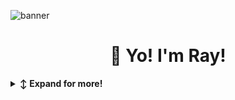 ![banner](./assets/cyberpunk-pixel-city-neon-banner.gif)
<h1 align="center">👋 Yo! I'm Ray!</h1>

<!-- Outer collapsible -->  
<details>
   <summary><b>↕️ Expand for more!</b></summary>
  
   <br>
   
<!-- About Section -->
<details>
  <summary><b>👤 About</b></summary>
  <p>
    <!-- <img align="right" width="250" src="https://github.com/Lissy93/Lissy93/raw/master/assets/alicia-sykes_profile-pic.png" alt="Alicia Sykes" /> -->
      
  <blockquote>

  I'm a passionate learner and tinkerer who's always looking to learn something new and have new adventures.

  With a sharp mind and ferocious determination for success, there are no problems to me — only opportunities for growth.

  I have a small virtual homelab, which I'm using to learn more about system administration.

  You can usually find me infront of a computer or behind a steering wheel — sometimes both when I'm sim-racing.

  </blockquote>
    
  ----
  
  </p>

## ❤️ Passions
- 🎓📓 Learning
- 🪛🛠️ Tinkering

## 💫 Interests
- 🖥️📱 Computers & Technology
- 🏎️🏁 Cars & Motorsports
- ⌨️🖱️ Video Games & Simulators

## ⏳ Currently...
### 🎓 Learning
- 🐧💉 Linux System Administration
- 🚗🔧 Automotive Mechanics
- 🎌🇯🇵 Japanese Language

### 🎯 Practicing
- ⚙️🤖 Automation
- 🏡☁️ Self-Hosting

### 🛠️ Building
- ⏲️📝 Automation Scripts
- 🐧🫙 Container Images

</details>

<!-- Tech Stack -->  
<details>
  <summary><b>💻 Tech Stack</b></summary>
    <p>

| **Category** | **Technologies** |
| - | - |
**Backend** | [![Python](https://img.shields.io/badge/Python-FFD343?style=for-the-badge&logo=python)](https://python.org/)
**DevOps** | [![Docker](https://img.shields.io/badge/Docker-2496ED?style=for-the-badge&logo=docker&logoColor=FFFFFF)](https://docker.com/) [![Podman](https://img.shields.io/badge/Podman-892CA0.svg?style=for-the-badge&logo=podman&logoColor=white)](https://podman.io)
**Misc** | [![Linux](https://img.shields.io/badge/Linux-FCC624?style=for-the-badge&logo=linux&logoColor=black)](https://linux.org/) [![Bash](https://img.shields.io/badge/Bash-4EAA25?style=for-the-badge&logo=gnubash&logoColor=black)](https://gnu.org/software/bash/) [![Markdown](https://img.shields.io/badge/Markdown-black?style=for-the-badge&logo=markdown)](https://en.wikipedia.org/wiki/Markdown)
**Editors** | [![Neovim](https://img.shields.io/badge/Neovim-019733?style=for-the-badge&logo=vim&logoColor=FFFFFF)](https://neovim.io/) [![VSCodium](https://img.shields.io/badge/VSCodium-9013FE?style=for-the-badge&logo=vscodium&logoColor=FFFFFF)](https://vscodium.com/)
      
 See **[➡️ Full Tech Stack](https://github.com/Lissy93/Lissy93/blob/master/TECH-STACK.md)**, for a list of projects using each of the above technologies

----      

  </p>
</details>

<!-- Metrics -->
<details>
  <summary><b>📊 Metrics</b></summary>
  <p>

  <a href="https://github.com/raycadle/raycadle/blob/master/METRICS.md">
    <img  width="400" src="https://raw.githubusercontent.com/raycadle/raycadle/main/assets/metrics/summary.svg" alt="General Stats">
  </a>
<br /><br /><br />

**[➡️ More Metrics](/METRICS.md)**

  </p>
</details>

</details>

<!-- Proudly created with GPRM ( https://gprm.itsvg.in ) -->
<!---
raycadle/raycadle is a ✨ special ✨ repository because its `README.md` (this file) appears on your GitHub profile.
You can click the Preview link to take a look at your changes.
--->
